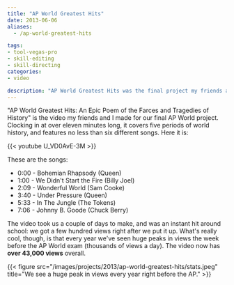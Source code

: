 ```yaml
---
title: "AP World Greatest Hits"
date: 2013-06-06
aliases:
  - /ap-world-greatest-hits

tags:
- tool-vegas-pro
- skill-editing
- skill-directing
categories:
- video

description: "AP World Greatest Hits was the final project my friends and I made for our AP World class in high school. It has over 43,000 views on YouTube."
---
```


"AP World Greatest Hits: An Epic Poem of the Farces and Tragedies of History" is the video my friends and I made for our final AP World project. Clocking in at over eleven minutes long, it covers five periods of world history, and features no less than six different songs. Here it is:

{{< youtube U_VD0AvE-3M >}}

These are the songs:

- 0:00 - Bohemian Rhapsody (Queen)
- 1:00 - We Didn't Start the Fire (Billy Joel)
- 2:09 - Wonderful World (Sam Cooke)
- 3:40 - Under Pressure (Queen)
- 5:33 - In The Jungle (The Tokens)
- 7:06 - Johnny B. Goode (Chuck Berry)

The video took us a couple of days to make, and was an instant hit around school: we got a few hundred views right after we put it up. What's really cool, though, is that every year we've seen huge peaks in views the week before the AP World exam (thousands of views a day). The video now has **over 43,000 views** overall.

{{< figure src="/images/projects/2013/ap-world-greatest-hits/stats.jpeg" title="We see a huge peak in views every year right before the AP." >}}